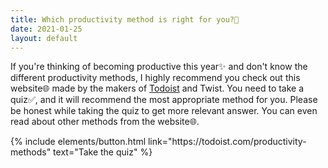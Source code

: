 ```yaml
---
title: Which productivity method is right for you?🎍
date: 2021-01-25
layout: default
---
```


If you're thinking of becoming productive this year✨ and don't know the different productivity methods, I highly recommend you check out this website🌐 made by the makers of [Todoist](https://doist.grsm.io/vyshnavgangadharan6232) and Twist. You need to take a quiz✅, and it will recommend the most appropriate method for you. Please be honest while taking the quiz to get more relevant answer. You can even read about other methods from the website🌐.

<p class="text-center">
{% include elements/button.html link="https://todoist.com/productivity-methods" text="Take the quiz" %}
</p>